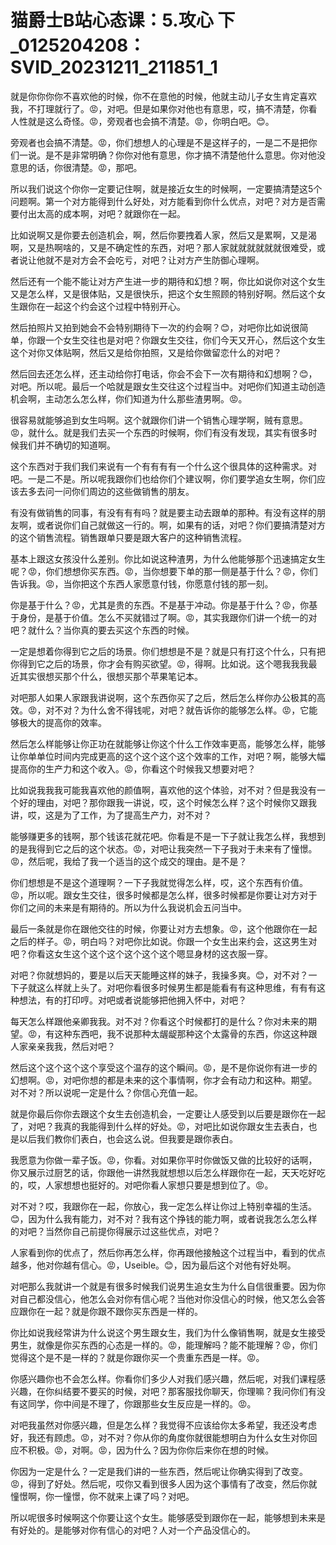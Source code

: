 # 猫爵士B站心态课：5.攻心 下_0125204208：SVID_20231211_211851_1

就是你你你你不喜欢他的时候，你不在意他的时候，他就主动儿子女生肯定喜欢我，不打理就行了。😡，对吧。但是如果你对他也有意思，哎，搞不清楚，你看人性就是这么奇怪。😡，旁观者也会搞不清楚。😡，你明白吧。😊。

旁观者也会搞不清楚。😡，你们想想人的心理是不是这样子的，一是二不是把你们一说。是不是非常明确？你你对他有意思，你才搞不清楚他什么意思。你对他没意思的话，你很清楚。😡，那吧。

所以我们说这个你你一定要记住啊，就是接近女生的时候啊，一定要搞清楚这5个问题啊。第一个对方能得到什么好处，对方能看到你什么优点，对吧？对方是否需要付出太高的成本啊，对吧？就跟你在一起。

比如说啊又是你要去创造机会，啊，然后你要拽着人家，然后又是累啊，又是渴啊，又是热啊啥的，又是不确定性的东西，对吧？那人家就就就就就就很难受，或者说让他就不是对方会不会吃亏，对吧？让对方产生防御心理啊。

然后还有一个能不能让对方产生进一步的期待和幻想？啊，你比如说你对这个女生又是怎么样，又是很体贴，又是很快乐，把这个女生照顾的特别好啊。然后这个女生跟你在一起这个约会这个过程中特别开心。

然后拍照片又拍到她会不会特别期待下一次的约会啊？😊，对吧你比如说很简单，你跟一个女生交往也是对吧？你跟女生交往，你们今天又开心，然后这个女生这个对你又体贴啊，然后又是给你拍照，又是给你做留恋什么的对吧？

然后回去还怎么样，还主动给你打电话，你会不会下一次有期待和幻想啊？😊，对吧。所以呢。最后一个哈就是跟女生交往这个过程当中。对吧你们知道主动创造机会啊，主动怎么怎么样，你们知道为什么那些渣男啊。😡。

很容易就能够追到女生吗啊。这个就跟你们讲一个销售心理学啊，贼有意思。😡，就什么。就是我们去买一个东西的时候啊，你们有没有发现，其实有很多时候我们并不确切的知道啊。

这个东西对于我们我们来说有一个有有有有一个什么这个很具体的这种需求。对吧。一是二不是。所以呢我跟你们也给你们个建议啊，你们要学追女生啊，你们应该去多去问一问你们周边的这些做销售的朋友。

有没有做销售的同事，有没有有有吗？就是要主动去跟单的那种。有没有这样的朋友啊，或者说你们自己就做这一行的。啊，如果有的话，对吧？你们要搞清楚对方的这个销售流程。销售跟单只要是跟大客户的这种销售流程。

基本上跟这女孩没什么差别。你比如说这种渣男，为什么他能够那个迅速搞定女生呢？😡，你们想想你买东西。😡，当你想要下单的那一侧是基于什么？😡，你们告诉我。😡，当你把这个东西人家愿意付钱，你愿意付钱的那一刻。

你是基于什么？😡，尤其是贵的东西。不是基于冲动。你是基于什么？😡，你基于身份，是基于价值。怎么不买就错过了啊。😡，其实我跟你们讲一个统一的对吧？就什么？当你真的要去买这个东西的时候。

一定是想着你得到它之后的场景。你们想想是不是？就是只有打这个什么，只有把你得到它之后的场景，你才会有购买欲望。😡，得啊。比如说。这个嗯我我我最近其实很想买那个什么，很想买那个苹果笔记本。

对吧那人如果人家跟我讲说啊，这个东西你买了之后，然后怎么样你办公极其的高效。😡，对不对？为什么舍不得钱呢，对吧？就告诉你的能够怎么样。😡，它能够极大的提高你的效率。

然后怎么样能够让你正功在就能够让你这个什么工作效率更高，能够怎么样，能够让你单单位时间内完成更高的这个这个这个这个效率的工作，对吧？啊，能够大幅提高你的生产力和这个收入。😡，你看这个时候我又想要对吧？

比如说我我我可能我喜欢他的颜值啊，喜欢他的这个体验，对不对？但是我没有一个好的理由，对吧？那你跟我一讲说，哎，这个时候怎么样？这个时候你又跟我讲，哎，这是为了工作，为了提高生产力，对不对？

能够赚更多的钱啊，那个钱该花就花吧。你看是不是一下子就让我怎么样，我想到的是我得到它之后的这个状态。😡，对吧让我突然一下子我对于未来有了憧憬。😡，然后呢，我给了我一个适当的这个成交的理由。是不是？

你们想想是不是这个道理啊？一下子我就觉得怎么样，哎，这个东西有价值。😡，所以呢。跟女生交往，很多时候都是怎么样，很多时候都是你要让对方对于你们之间的未来是有期待的。所以为什么我说机会五问当中。

最后一条就是你在跟他交往的时候，你要让对方去想象。😡，这个他跟你在一起之后的样子。😡，明白吗？对吧你比如说。你跟一个女生出来约会，这这男生对吧？你看这女生这个这个这个这个这个这个嗯显身材的这衣服一穿。

对吧？你就想妈的，要是以后天天能睡这样的妹子，我操多爽。😊，对不对？一下子就这么样就上头了。对吧你看很多时候男生都是能看有有这种思维，有有有这种想法，有的打印哼。对吧或者说能够把他拥入怀中，对吧？

每天怎么样跟他亲卿我我。对不对？你看这个时候都打的是什么？你对未来的期望。😡，有这种东西吧，我不说那种太龌龊那种这个太露骨的东西，你这这种跟人家亲亲我我，然后对吧？

然后这个这个这个这个享受这个温存的这个瞬间。😡，是不是你说你有进一步的幻想啊。😡，对吧你想的都是未来的这个事情啊，你才会有动力和这种。期望。对不对？所以说呢一定是什么？你信心充值一起。

就是你最后你你去跟这个女生去创造机会，一定要让人感受到以后要是跟你在一起了，对吧？我真的我能得到什么样的好处。😡，对吧比如说你跟女生去表白，也是以后我们教你们表白，也会这么说。但我要是跟你表白。

我愿意为你做一辈子饭。😡，你看。对如果你平时你做饭又做的比较好的话啊，你又展示过厨艺的话，你跟他一讲然我就想想以后怎么样跟你在一起，天天吃好吃的，哎，人家想想也挺好的。对吧你看人家想只要是想到位了。😡。

对不对？哎，我跟你在一起，你放心，我一定怎么样让你过上特别幸福的生活。😊，因为什么我有能力，对不对？我有这个挣钱的能力啊，或者说我怎么怎么样的对吧？当然你自己前提你得展示过这些优点，对吧？

人家看到你的优点了，然后你再怎么样，你再跟他接触这个过程当中，看到的优点越多，他对你越有信心。😡，Useible。😊，因为最后这个对他有好处啊。

对吧那么我就讲一个就是有很多时候我们说男生追女生为什么自信很重要。因为你对自己都没信心，他怎么会对你有信心呢？当他对你没信心的时候，他又怎么会答应跟你在一起？就是你跟不跟你买东西是一样的。

你比如说我经常讲为什么说这个男生跟女生，我们为什么像销售啊，就是女生接受男生，就像是你买东西的心态是一样的。😡，能理解吗？能不能理解？😡，你们觉得这个是不是一样的？就是你跟你买一个贵重东西是一样。😡。

你感兴趣你也不会怎么样。你看你们多少人对我们感兴趣，然后呢，对我们课程感兴趣，在你纠结要不要买的时候，对吧？那客服找你聊天，你理嘛？我问你们有没有这同学，你中间是不理了，你跟那些女生反应是一样的。😡。

对吧我虽然对你感兴趣，但是怎么样？我觉得不应该给你太多希望，我还没考虑好，我还有顾虑。😡，对不对？你从你的角度你就很能想明白为什么女生对你回应不积极。😡，对啊。😡，因为什么？因为你你后来你在想的时候。

你因为一定是什么？一定是我们讲的一些东西，然后呢让你确实得到了改变。😡，得到了好处。然后呢，哎你又看到很多人因为这个事情有了改变，然后你就憧憬啊，你一憧憬，你不就来上课了吗？对吧。

所以呢很多时候啊这个你要让这个女生。能够感受到跟你在一起，能够想到未来是有好处的。是能够对你有信心的对吧？人对一个产品没信心的。

